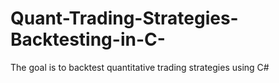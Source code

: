 # Quant-Trading-Strategies-Backtesting-in-C-
The goal is to backtest quantitative trading strategies using C#
